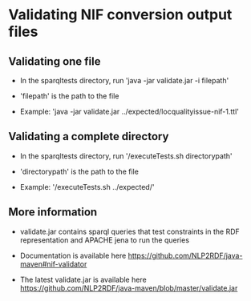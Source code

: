 Validating NIF conversion output files
=================
Validating one file
-------------------------

* In the sparqltests directory, run 'java -jar validate.jar -i filepath'

* 'filepath' is the path to the file

* Example: 'java -jar validate.jar ../expected/locqualityissue-nif-1.ttl'

Validating a complete directory
--------------------------

* In the sparqltests directory, run '/executeTests.sh directorypath'

* 'directorypath' is the path to the file

* Example: '/executeTests.sh ../expected/'

More information
-------------------------

* validate.jar contains sparql queries that test constraints in the RDF representation and APACHE jena to run the queries

* Documentation is available here https://github.com/NLP2RDF/java-maven#nif-validator

* The latest validate.jar is available here https://github.com/NLP2RDF/java-maven/blob/master/validate.jar